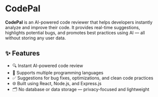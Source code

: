 # CodePal

**CodePal** is an AI-powered code reviewer that helps developers instantly analyze and improve their code. It provides real-time suggestions, highlights potential bugs, and promotes best practices using AI — all without storing any user data.

## ✨ Features

- 🔍 Instant AI-powered code review
- 🧠 Supports multiple programming languages
- ✅ Suggestions for bug fixes, optimizations, and clean code practices
- 🌐 Built using React, Node.js, and Express.js
- 🗂️ No database or data storage — privacy-focused and lightweight


